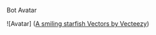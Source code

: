 Bot Avatar 

![Avatar] (<a href="https://www.vecteezy.com/vector-art/526835-a-smiling-starfish">A smiling starfish Vectors by Vecteezy</a>)
